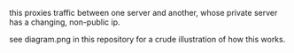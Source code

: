 this proxies traffic between one server and another, whose private server has a changing, non-public ip.

see diagram.png in this repository for a crude illustration of how this works.
